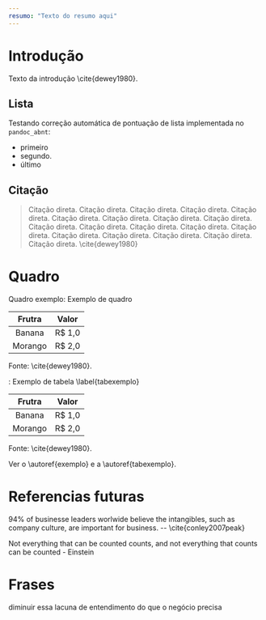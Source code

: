```yaml
---
resumo: "Texto do resumo aqui"
---
```


# Introdução

Texto da introdução \cite{dewey1980}.


## Lista

Testando correção automática de pontuação de lista implementada no `pandoc_abnt`:

- primeiro
- segundo.
- último

## Citação

> Citação direta. Citação direta. Citação direta. Citação direta. Citação direta. Citação direta. Citação direta. Citação direta. Citação direta. Citação direta. Citação direta. Citação direta. Citação direta. Citação direta. Citação direta. Citação direta. Citação direta. Citação direta. Citação direta. \cite{dewey1980}

# Quadro

Quadro exemplo: Exemplo de quadro

| Frutra | Valor |
|:------:|-------|
|Banana  | R$ 1,0|
|Morango | R$ 2,0|

Fonte: \cite{dewey1980}.

: Exemplo de tabela \label{tabexemplo}

| Frutra | Valor |
|:------:|-------|
|Banana  | R$ 1,0|
|Morango | R$ 2,0|

Fonte: \cite{dewey1980}.

Ver o \autoref{exemplo} e a \autoref{tabexemplo}.

# Referencias futuras

94% of businesse leaders worlwide believe the intangibles, such as company culture, are important for business. -- \cite{conley2007peak}

Not everything that can be counted counts, and not everything that counts can be counted - Einstein

# Frases

diminuir essa lacuna de entendimento do que o negócio precisa
